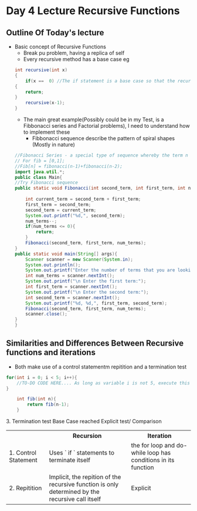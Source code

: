 # Day 4 Lecture Recursive Functions

## Outline Of Today's lecture 
 - Basic concept of Recursive Functions
    - Break pu problem, having a replica of self
    - Every recursive method has a base case eg
    ```Java
    int recursive(int x)
    {
        if(x ==  0) //The if statement is a base case so that the recursive is not infinite
    {
        return;
    }
        recursive(x-1);
    }
    ```
    - The main great example(Possibly could be in my Test, is a Fibbonacci series and Factorial problems), I need to understand how to implement these
       - Fibbonacci sequence describe the pattern of spiral shapes (Mostly in nature) 
    ```Java 
    //Fibonacci Series - a special type of sequence whereby the term n is the sum of (n-1)+(n-2)\
    // For fib = [0,1];
    //Fib[n] = fibonacci(n-1)+fibonacci(n-2);
    import java.util.*;
    public class Main{
    //Try Fibonacci sequence
    public static void Fibonacci(int second_term, int first_term, int num_terms){
       
        int current_term = second_term + first_term;
        first_term = second_term;
        second_term = current_term;
        System.out.printf("%d,", second_term);
        num_terms--;
        if(num_terms <= 0){
            return;
        }
        Fibonacci(second_term, first_term, num_terms);
    }
    public static void main(String[] args){
        Scanner scanner = new Scanner(System.in);
        System.out.println();
        System.out.printf("Enter the number of terms that you are looking for:");
        int num_terms = scanner.nextInt();
        System.out.printf("\n Enter the first term:");
        int first_term = scanner.nextInt();
        System.out.printf("\n Enter the second term:");
        int second_term = scanner.nextInt();
        System.out.printf("%d, %d,", first_term, second_term);
        Fibonacci(second_term, first_term, num_terms);
        scanner.close();
    }
    }
## Similarities and Differences Between Recursive functions and iterations
- Both make use of a control statementm repitition and a termination test
```Java
for(int i = 0; i < 5; i++){
    //TO-DO CODE HERE.... As long as variable i is not 5, execute this code repetitively
}
```
```Java
    int fib(int n){
        return fib(n-1);
    }
```
<table>
<tr>
<th> </th>
<th>Recursion</th>
<th>Iteration</th>
</tr>
<tr>
<td>1. Control Statement</td>
<td>Uses ` if ` statements to terminate itself</td>
<td> the for loop and do-while loop has conditions in its function </td>
</tr>
<tr>
<td>2. Repitition </td>
<td>Implicit, the repition of the recursive function is only determined by the recursive call itself </td>
<td> Explicit </td>
</tr>
<tr>3. Termination test</tr>
<tr> Base Case reached </tr>
<tr> Explicit test/ Comparison </tr>
</table>
